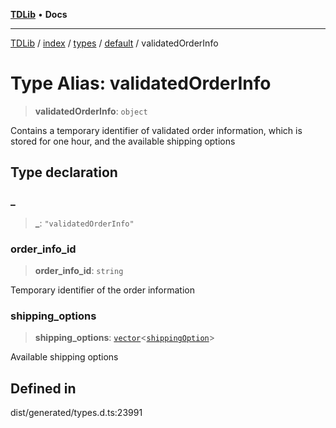 [**TDLib**](../../../../../../README.md) • **Docs**

***

[TDLib](../../../../../../modules.md) / [index](../../../../../README.md) / [types](../../../README.md) / [default](../README.md) / validatedOrderInfo

# Type Alias: validatedOrderInfo

> **validatedOrderInfo**: `object`

Contains a temporary identifier of validated order information, which is stored for one hour, and the available shipping options

## Type declaration

### \_

> **\_**: `"validatedOrderInfo"`

### order\_info\_id

> **order\_info\_id**: `string`

Temporary identifier of the order information

### shipping\_options

> **shipping\_options**: [`vector`](vector.md)\<[`shippingOption`](shippingOption.md)\>

Available shipping options

## Defined in

dist/generated/types.d.ts:23991
